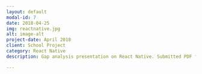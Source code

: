 ```yaml
---
layout: default
modal-id: 7
date: 2018-04-25
img: reactnative.jpg
alt: image-alt
project-date: April 2018
client: School Project
category: React Native
description: Gap analysis presentation on React Native. Submitted PDF file can be downloaded at <a href="https://the-kyle.github.io/portfolio/static/WEBD3000-GapAnalysis-Kyle.pdf" target="_blank">WEBD3000 Presentation</a>.

---
```

